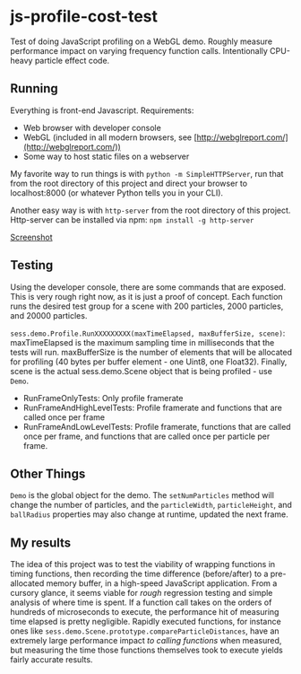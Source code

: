 # js-profile-cost-test
Test of doing JavaScript profiling on a WebGL demo. Roughly measure performance impact on varying frequency function calls. Intentionally CPU-heavy particle effect code.

## Running
Everything is front-end Javascript. Requirements:
* Web browser with developer console
* WebGL (included in all modern browsers, see [http://webglreport.com/](http://webglreport.com/))
* Some way to host static files on a webserver

My favorite way to run things is with `python -m SimpleHTTPServer`, run that from the root directory of this project and direct your browser to localhost:8000 (or whatever Python tells you in your CLI).

Another easy way is with `http-server` from the root directory of this project. Http-server can be installed via npm: `npm install -g http-server`

[Screenshot](https://github.com/sessamekesh/js-profile-cost-test/blob/master/assets/screenshot.png)

## Testing
Using the developer console, there are some commands that are exposed. This is very rough right now, as it is just a proof of concept. Each function runs the desired test group for a scene with 200 particles, 2000 particles, and 20000 particles.

`sess.demo.Profile.RunXXXXXXXXX(maxTimeElapsed, maxBufferSize, scene)`: maxTimeElapsed is the maximum sampling time in milliseconds that the tests will run. maxBufferSize is the number of elements that will be allocated for profiling (40 bytes per buffer element - one Uint8, one Float32). Finally, scene is the actual sess.demo.Scene object that is being profiled - use `Demo`.

* RunFrameOnlyTests: Only profile framerate
* RunFrameAndHighLevelTests: Profile framerate and functions that are called once per frame
* RunFrameAndLowLevelTests: Profile framerate, functions that are called once per frame, and functions that are called once per particle per frame.

## Other Things
`Demo` is the global object for the demo. The `setNumParticles` method will change the number of particles, and the `particleWidth`, `particleHeight`, and `ballRadius` properties may also change at runtime, updated the next frame.

## My results
The idea of this project was to test the viability of wrapping functions in timing functions, then recording the time difference (before/after) to a pre-allocated memory buffer, in a high-speed JavaScript application. From a cursory glance, it seems viable for *rough* regression testing and simple analysis of where time is spent. If a function call takes on the orders of hundreds of microseconds to execute, the performance hit of measuring time elapsed is pretty negligible. Rapidly executed functions, for instance ones like `sess.demo.Scene.prototype.compareParticleDistances`, have an extremely large performance impact _to calling functions_ when measured, but measuring the time those functions themselves took to execute yields fairly accurate results.
